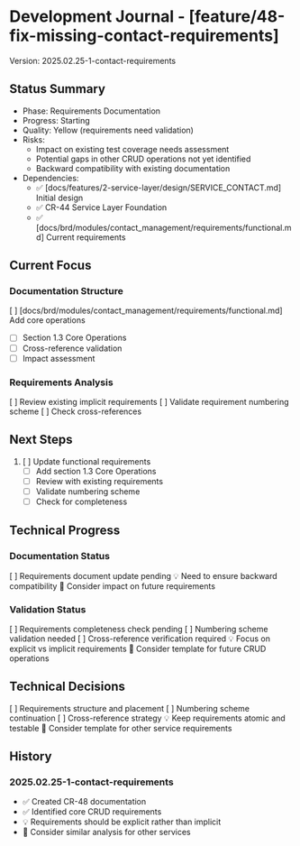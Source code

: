 # Development Journal - [feature/48-fix-missing-contact-requirements]
Version: 2025.02.25-1-contact-requirements

## Status Summary
- Phase: Requirements Documentation
- Progress: Starting
- Quality: Yellow (requirements need validation)
- Risks:
  - Impact on existing test coverage needs assessment
  - Potential gaps in other CRUD operations not yet identified
  - Backward compatibility with existing documentation
- Dependencies:
  - ✅ [docs/features/2-service-layer/design/SERVICE_CONTACT.md] Initial design
  - ✅ CR-44 Service Layer Foundation
  - ✅ [docs/brd/modules/contact_management/requirements/functional.md] Current requirements

## Current Focus
### Documentation Structure
[ ] [docs/brd/modules/contact_management/requirements/functional.md] Add core operations
  - [ ] Section 1.3 Core Operations
  - [ ] Cross-reference validation
  - [ ] Impact assessment

### Requirements Analysis
[ ] Review existing implicit requirements
[ ] Validate requirement numbering scheme
[ ] Check cross-references

## Next Steps
1. [ ] Update functional requirements
   - [ ] Add section 1.3 Core Operations
   - [ ] Review with existing requirements
   - [ ] Validate numbering scheme
   - [ ] Check for completeness

## Technical Progress
### Documentation Status
[ ] Requirements document update pending
💡 Need to ensure backward compatibility
🔄 Consider impact on future requirements

### Validation Status
[ ] Requirements completeness check pending
[ ] Numbering scheme validation needed
[ ] Cross-reference verification required
💡 Focus on explicit vs implicit requirements
🔄 Consider template for future CRUD operations

## Technical Decisions
[ ] Requirements structure and placement
[ ] Numbering scheme continuation
[ ] Cross-reference strategy
💡 Keep requirements atomic and testable
🔄 Consider template for other service requirements

## History
### 2025.02.25-1-contact-requirements
- ✅ Created CR-48 documentation
- ✅ Identified core CRUD requirements
- 💡 Requirements should be explicit rather than implicit
- 🔄 Consider similar analysis for other services
